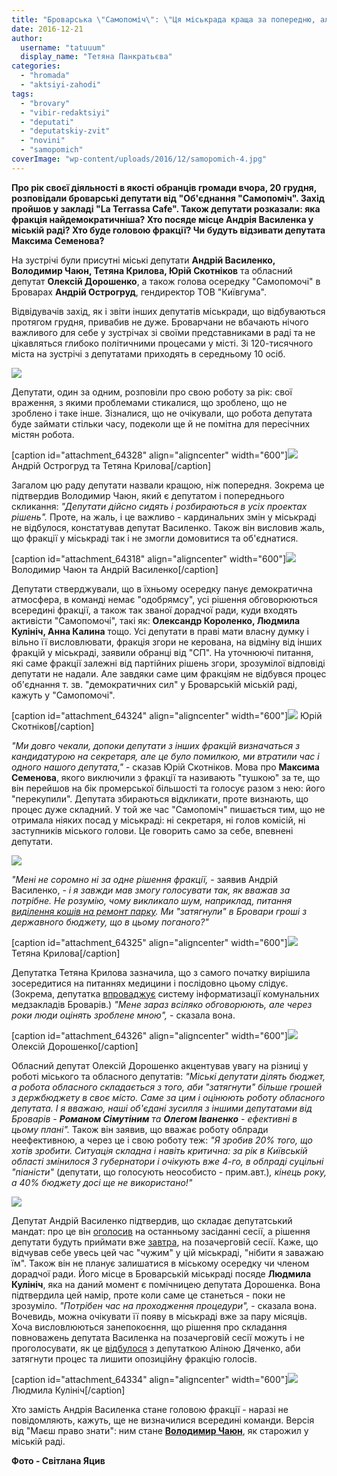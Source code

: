 ```yaml
---
title: "Броварська \"Самопоміч\": \"Ця міськрада краща за попередню, але кардинальних змін не відбулося\" - ФОТО"
date: 2016-12-21
author: 
  username: "tatuuum"
  display_name: "Тетяна Панкратьєва"
categories: 
  - "hromada"
  - "aktsiyi-zahodi"
tags: 
  - "brovary"
  - "vibir-redaktsiyi"
  - "deputati"
  - "deputatskiy-zvit"
  - "novini"
  - "samopomich"
coverImage: "wp-content/uploads/2016/12/samopomich-4.jpg"
---
```


**Про рік своєї діяльності в якості обранців громади вчора, 20 грудня, розповідали броварські депутати від "Об'єднання "Самопоміч". Захід пройшов у закладі "La Terrassa Cafe". Також депутати розказали: яка фракція найдемократичніша? Хто посяде місце Андрія Василенка у міській раді? Хто буде головою фракції? Чи будуть відзивати депутата Максима Семенова?**

На зустрічі були присутні міські депутати **Андрій Василенко, Володимир Чаюн, Тетяна Крилова, Юрій Скотніков** та обласний депутат **Олексій Дорошенко**, а також голова осередку "Самопомочі" в Броварах **Андрій Острогруд**, гендиректор ТОВ "Київгума".

Відвідувачів захід, як і звіти інших депутатів міськради, що відбуваються протягом грудня, привабив не дуже. Броварчани не вбачають нічого важливого для себе у зустрічах зі своїми представниками в раді та не цікавляться глибоко політичними процесами у місті. Зі 120-тисячного міста на зустрічі з депутатами приходять в середньому 10 осіб.

[![](https://mpz.brovary.org/wp-content/uploads/2016/12/samopomich-2.jpg)](https://mpz.brovary.org/wp-content/uploads/2016/12/samopomich-2.jpg)

Депутати, один за одним, розповіли про свою роботу за рік: свої враження, з якими проблемами стикалися, що зроблено, що не зроблено і таке інше. Зізналися, що не очікували, що робота депутата буде займати стільки часу, подеколи ще й не помітна для пересічних містян робота.

\[caption id="attachment\_64328" align="aligncenter" width="600"\][![](https://mpz.brovary.org/wp-content/uploads/2016/12/samopomich-14.jpg)](https://mpz.brovary.org/wp-content/uploads/2016/12/samopomich-14.jpg) Андрій Острогруд та Тетяна Крилова\[/caption\]

Загалом цю раду депутати назвали кращою, ніж попередня. Зокрема це підтвердив Володимир Чаюн, який є депутатом і попереднього скликання: _"Депутати дійсно сидять і розбираються в усіх проектах рішень"._ Проте, на жаль, і це важливо - кардинальних змін у міськраді не відбулося, констатував депутат Василенко. Також він висловив жаль, що фракції у міськраді так і не змогли домовитися та об'єднатися.

\[caption id="attachment\_64318" align="aligncenter" width="600"\][![](https://mpz.brovary.org/wp-content/uploads/2016/12/samopomich-4.jpg)](https://mpz.brovary.org/wp-content/uploads/2016/12/samopomich-4.jpg) Володимир Чаюн та Андрій Василенко\[/caption\]

Депутати стверджували, що в їхньому осередку панує демократична атмосфера, в команді немає "одобрямсу", усі рішення обговорюються всередині фракції, а також так званої дорадчої ради, куди входять активісти "Самопомочі", такі як: **Олександр Короленко, Людмила Кулініч, Анна Калина** тощо. Усі депутати в праві мати власну думку і вільно її висловлювати, фракція згори не керована, на відміну від інших фракцій у міськраді, заявили обранці від "СП". На уточнюючі питання, які саме фракції залежні від партійних рішень згори, зрозумілої відповіді депутати не надали. Але завдяки саме цим фракціям не відбувся процес об'єднання т. зв. "демократичних сил" у Броварській міській раді, кажуть у "Самопомочі".

\[caption id="attachment\_64324" align="aligncenter" width="600"\][![](https://mpz.brovary.org/wp-content/uploads/2016/12/samopomich-10.jpg)](https://mpz.brovary.org/wp-content/uploads/2016/12/samopomich-10.jpg) Юрій Скотніков\[/caption\]

_"Ми довго чекали, допоки депутати з інших фракцій визначаться з кандидатурою на секретаря, але це було помилкою, ми втратили час і одного нашого депутата,"_ - сказав Юрій Скотніков. Мова про **Максима Семенова**, якого виключили з фракції та називають "тушкою" за те, що він перейшов на бік промерської більшості та голосує разом з нею: його "перекупили". Депутата збираються відкликати, проте визнають, що процес дуже складний. У той же час "Самопоміч" пишається тим, що не отримала ніяких посад у міськраді: ні секретаря, ні голов комісій, ні заступників міського голови. Це говорить само за себе, впевнені депутати.

[![](https://mpz.brovary.org/wp-content/uploads/2016/12/samopomich-9.jpg)](https://mpz.brovary.org/wp-content/uploads/2016/12/samopomich-9.jpg)

_"Мені не соромно ні за одне рішення фракції,_ - заявив Андрій Василенко, - _і я завжди мав змогу голосувати так, як вважав за потрібне. Не розумію, чому викликало шум, наприклад, питання [виділення кошів на ремонт парку](https://mpz.brovary.org/bpp-samopomich-ob-yednalysya-iz-sapozhkom-ta-vydilyly-9-miljoniv-na-park-peremoga/). Ми "затягнули" в Бровари гроші з державного бюджету, що в цьому поганого?"_

\[caption id="attachment\_64325" align="aligncenter" width="600"\][![](https://mpz.brovary.org/wp-content/uploads/2016/12/samopomich-11.jpg)](https://mpz.brovary.org/wp-content/uploads/2016/12/samopomich-11.jpg) Тетяна Крилова\[/caption\]

Депутатка Тетяна Крилова зазначила, що з самого початку вирішила зосередитися на питаннях медицини і послідовно цьому слідує. (Зокрема, депутатка [впроваджує](https://mpz.brovary.org/na-informatyzatsiyu-medzakladiv-brovariv-vydilyly-koshty-shho-z-tsogo-bude/) систему інформатизації комунальних медзакладів Броварів.) _"Мене зараз всіляко обговорюють, але через роки люди оцінять зроблене мною",_ - сказала вона.

\[caption id="attachment\_64326" align="aligncenter" width="600"\][![](https://mpz.brovary.org/wp-content/uploads/2016/12/samopomich-12.jpg)](https://mpz.brovary.org/wp-content/uploads/2016/12/samopomich-12.jpg) Олексій Дорошенко\[/caption\]

Обласний депутат Олексій Дорошенко акцентував увагу на різниці у роботі міського та обласного депутатів: _"Міські депутати ділять бюджет, а робота обласного складається з того, аби "затягнути" більше грошей з держбюджету в своє місто. Саме за цим і оцінюють роботу обласного депутата. І я вважаю, наші об'єдані зусилля з іншими депутатами від Броварів - **Романом Сімутіним** та **Олегом Іваненко** - ефективні в цьому плані"._ Також він заявив, що вважає роботу облради неефективною, а через це і свою роботу теж: _"Я зробив 20% того, що хотів зробити. Ситуація складна і навіть критична: за рік в Київській області змінилося 3 губернатори і очікують вже 4-го, в облраді суцільні "піаністи"_ (депутати, що голосують неособисто - прим.авт.)_, кінець року, а 40% бюджету досі ще не використано!"_

[![](https://mpz.brovary.org/wp-content/uploads/2016/12/samopomich-6.jpg)](https://mpz.brovary.org/wp-content/uploads/2016/12/samopomich-6.jpg)

Депутат Андрій Василенко підтвердив, що складає депутатський мандат: про це він [оголосив](https://mpz.brovary.org/deputat-andrij-vasylenko-podav-zayavu-pro-skladannya-povnovazhen-video/) на останньому засіданні сесії, а рішення депутати будуть приймати вже [завтра](https://mpz.brovary.org/anons-22-grudnya-vidbudetsya-pozachergova-sesiya-brovarskoyi-miskoyi-rady/), на позачерговій сесії. Каже, що відчував себе увесь цей час "чужим" у цій міськраді, "нібити я заважаю їм". Також він не планує залишатися в міському осередку чи членом дорадчої ради. Його місце в Броварській міськраді посяде **Людмила Кулініч**, яка на даний момент є помічницею депутата Дорошенка. Вона підтвердила цей намір, проте коли саме це станеться - поки не зрозуміло. _"Потрібен час на проходження процедури",_ - сказала вона. Вочевидь, можна очікувати її появу в міськраді вже за пару місяців. Хоча висловлюються занепокоєння, що рішення про складання повноважень депутата Василенка на позачерговій сесії можуть і не проголосувати, як це [відбулося](https://mpz.brovary.org/alinu-dyachenko-mer-i-deputaty-ne-vidpustyly-na-volyu/) з депутаткою Аліною Дяченко, аби затягнути процес та лишити опозиційну фракцію голосів.

\[caption id="attachment\_64334" align="aligncenter" width="600"\][![](https://mpz.brovary.org/wp-content/uploads/2016/12/samopomich-20.jpg)](https://mpz.brovary.org/wp-content/uploads/2016/12/samopomich-20.jpg) Людмила Кулініч\[/caption\]

Хто замість Андрія Василенка стане головою фракції - наразі не повідомляють, кажуть, ще не визначилися всередині команди. Версія від "Маєш право знати": ним стане [**Володимир Чаюн**](http://samopomich.ua/councils/chayun-volodymyr-hryhorovych/), як старожил у міській раді.

**Фото - Світлана Яцив**
